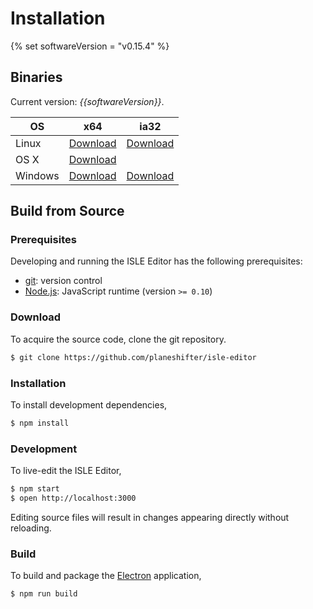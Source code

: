 # Installation

{% set softwareVersion = "v0.15.4" %}

## Binaries

Current version: _{{softwareVersion}}_.

| OS      | x64 | ia32 |
| ------- | --- | --- |
| Linux   | [Download][linux-x64] | [Download][linux-ia32] |
| OS X    | [Download][darwin-x64] |  |
| Windows | [Download][win32-x64] | [Download][win32-ia32] |

## Build from Source

### Prerequisites

Developing and running the ISLE Editor has the following prerequisites:

* [git][git]: version control
* [Node.js][node-js]: JavaScript runtime (version `>= 0.10`)


### Download

To acquire the source code, clone the git repository.

``` bash
$ git clone https://github.com/planeshifter/isle-editor
```

### Installation

To install development dependencies,

``` bash
$ npm install
```

### Development

To live-edit the ISLE Editor,

``` bash
$ npm start
$ open http://localhost:3000
```

Editing source files will result in changes appearing directly without reloading.

### Build

To build and package the [Electron][electron] application,

``` bash
$ npm run build
```

[electron]: http://electron.atom.io/
[git]: http://git-scm.com/
[node-js]: https://nodejs.org/en/
[darwin-x64]: https://github.com/Planeshifter/isle-editor/releases/download/{{softwareVersion}}/ISLE.Editor-darwin-x64.zip
[linux-x64]: https://github.com/Planeshifter/isle-editor/releases/download/{{softwareVersion}}/ISLE.Editor-linux-x64.zip
[linux-ia32]: https://github.com/Planeshifter/isle-editor/releases/download/{{softwareVersion}}/ISLE.Editor-linux-ia32.zip
[win32-ia32]: https://github.com/Planeshifter/isle-editor/releases/download/{{softwareVersion}}/ISLE.Editor-win32-ia32.zip
[win32-x64]: https://github.com/Planeshifter/isle-editor/releases/download/{{softwareVersion}}/ISLE.Editor-win32-x64.zip
